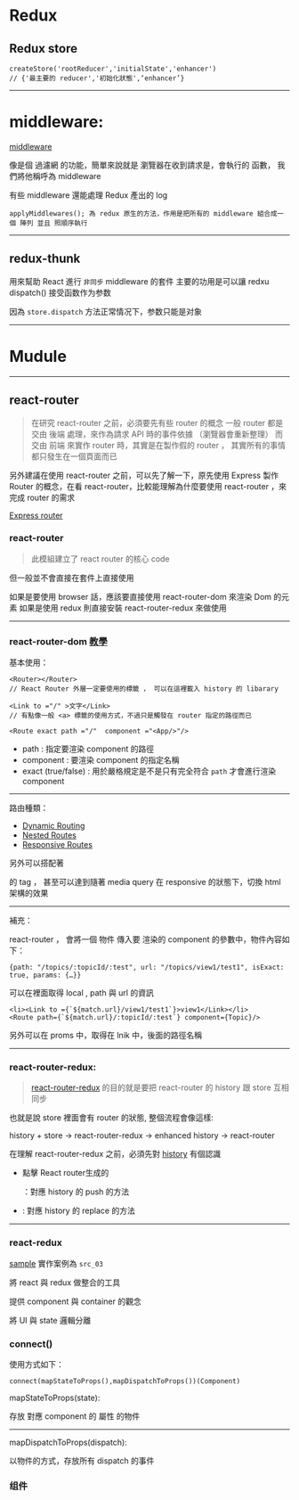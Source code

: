 # Redux

## Redux store

```{.javascript}
createStore('rootReducer','initialState','enhancer')
// {'最主要的 reducer','初始化狀態',‘enhancer’}
```

--------------------------------------------------------------------------------

# middleware:

[middleware](http://www.ruanyifeng.com/blog/2016/09/redux_tutorial_part_two_async_operations.html)

像是個 過濾網 的功能，簡單來說就是 瀏覽器在收到請求是，會執行的 函數， 我們將他稱呼為 middleware

有些 middleware 還能處理 Redux 產出的 log

```
applyMiddlewares(); 為 redux 原生的方法，作用是把所有的 middleware 組合成一個 陣列 並且 照順序執行
```

--------------------------------------------------------------------------------

## redux-thunk

用來幫助 React 進行 `非同步` middleware 的套件 主要的功用是可以讓 redxu dispatch() 接受函数作为参数

因為 `store.dispatch` 方法正常情况下，参数只能是对象

--------------------------------------------------------------------------------

# Mudule

--------------------------------------------------------------------------------

## react-router

> 在研究 react-router 之前，必須要先有些 router 的概念 一般 router 都是交由 後端 處理，來作為請求 API 時的事件依據 （瀏覽器會重新整理） 而交由 前端 來實作 router 時，其實是在製作假的 router ， 其實所有的事情都只發生在一個頁面而已

另外建議在使用 react-router 之前，可以先了解一下，原先使用 Express 製作 Router 的概念，在看 react-router，比較能理解為什麼要使用 react-router ，來完成 router 的需求

[Express router](https://blog.gtwang.org/programming/learn-to-use-the-new-router-in-expressjs-4/)

### react-router

> 此模組建立了 react router 的核心 code

但一般並不會直接在套件上直接使用

如果是要使用 browser 話，應該要直接使用 react-router-dom 來渲染 Dom 的元素 如果是使用 redux 則直接安裝 react-router-redux 來做使用

--------------------------------------------------------------------------------

### react-router-dom [教學](https://reacttraining.com/react-router/)

基本使用：

```{.jsx}
<Router></Router>  
// React Router 外層一定要使用的標籤 ， 可以在這裡載入 history 的 libarary
```

```{.jsx}
<Link to ="/" >文字</Link>
// 有點像一般 <a> 標籤的使用方式，不過只是觸發在 router 指定的路徑而已
```

```{.jsx}
<Route exact path ="/"  component ="<App/>"/>
```

- path : 指定要渲染 component 的路徑
- component : 要渲染 component 的指定名稱
- exact (true/false) : 用於嚴格規定是不是只有完全符合 `path` 才會進行渲染 component

--------------------------------------------------------------------------------

路由種類：

- [Dynamic Routing](https://reacttraining.com/react-router/web/guides/philosophy)
- [Nested Routes](https://reacttraining.com/react-router/web/example/basic)
- [Responsive Routes](https://reacttraining.com/react-router/web/example/basic)

另外可以搭配著

<switch> 的 tag ， 甚至可以達到隨著 media query 在 responsive 的狀態下，切換 html 架構的效果</switch>

--------------------------------------------------------------------------------

補充：

react-router ， 會將一個 物件 傳入要 渲染的 component 的參數中，物件內容如下：

```
{path: "/topics/:topicId/:test", url: "/topics/view1/test1", isExact: true, params: {…}}
```

可以在裡面取得 local , path 與 url 的資訊

```
<li><Link to ={`${match.url}/view1/test1`}>view1</Link></li>
<Route path={`${match.url}/:topicId/:test`} component={Topic}/>
```

另外可以在 proms 中，取得在 lnik 中，後面的路徑名稱

--------------------------------------------------------------------------------

### react-router-redux:

> [react-router-redux](https://medium.com/@slashtu/react-router-redux-62872860e8a) 的目的就是要把 react-router 的 history 跟 store 互相同步

也就是說 store 裡面會有 router 的狀態, 整個流程會像這樣:

history + store → react-router-redux → enhanced history → react-router

在理解 react-router-redux 之前，必須先對 [history](https://juejin.im/entry/59b9552b6fb9a00a5b1a87af) 有個認識

- 點擊 React router生成的

  <link>

  ：對應 history 的 push 的方法

- <redurect> : 對應 history 的 replace 的方法</redurect>

--------------------------------------------------------------------------------

### react-redux

[sample](https://gist.github.com/markerikson/121c77a01c453466361a9c6434a08620)
實作案例為 `src_03`

將 react 與 redux 做整合的工具

提供 component 與 container 的觀念

將 UI 與 state 邏輯分離

### connect()

使用方式如下：

```{.javascript}
connect(mapStateToProps(),mapDispatchToProps())(Component)
```

mapStateToProps(state):

存放 對應 component 的 屬性 的物件

***

mapDispatchToProps(dispatch):

以物件的方式，存放所有 dispatch 的事件



### <Provider> 组件
